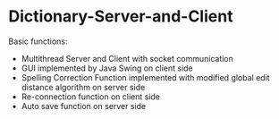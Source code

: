 # Dictionary-Server-and-Client
Basic functions:
* Multithread Server and Client with socket communication
* GUI implemented by Java Swing on client side
* Spelling Correction Function implemented with modified global edit distance algorithm on server side
* Re-connection function on client side
* Auto save function on server side

